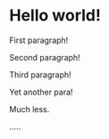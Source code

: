 # Hello world!

First paragraph!

Second paragraph!

Third paragraph!

Yet another para!

Much less.

.....